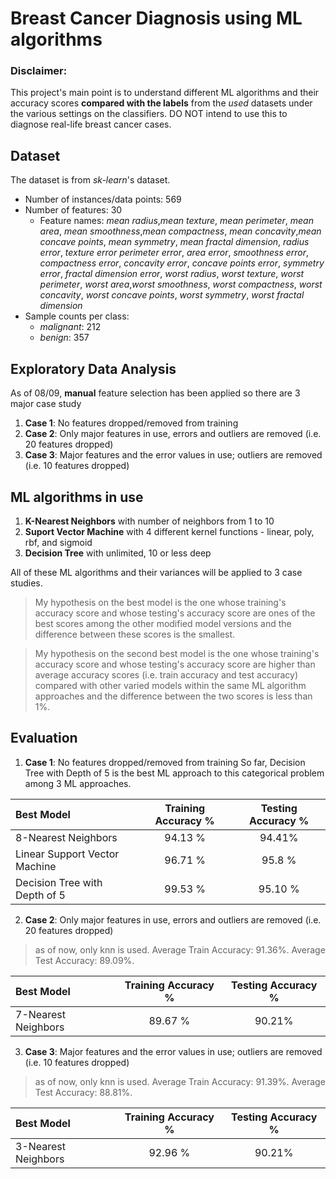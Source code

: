 # Breast Cancer Diagnosis using ML algorithms

### Disclaimer:
This project's main point is to understand different ML algorithms and their accuracy scores **compared with the labels** from the *used* datasets under the various settings on the classifiers. DO NOT intend to use this to diagnose real-life breast cancer cases.

## Dataset
The dataset is from *sk-learn*'s dataset.
* Number of instances/data points: 569
* Number of features: 30
    * Feature names: *mean radius*,*mean texture*, *mean perimeter*, *mean area*, *mean smoothness*,*mean compactness*, *mean concavity*,*mean concave points*, *mean symmetry*, *mean fractal dimension*, *radius error*, *texture error* *perimeter error*, *area error*, *smoothness error*, *compactness error*, *concavity error*, *concave points error*, *symmetry error*, *fractal dimension error*, *worst radius*, *worst texture*, *worst perimeter*, *worst area*,*worst smoothness*, *worst compactness*, *worst concavity*, *worst concave points*, *worst symmetry*, *worst fractal dimension*
* Sample counts per class: 
    * *malignant*: 212
    * *benign*: 357

## Exploratory Data Analysis
As of 08/09, **manual** feature selection has been applied so there are 3 major case study
1. **Case 1**: No features dropped/removed from training
2. **Case 2**: Only major features in use, errors and outliers are removed (i.e. 20 features dropped)
3. **Case 3**: Major features and the error values in use; outliers are removed (i.e. 10 features dropped)

## ML algorithms in use

1. **K-Nearest Neighbors** with number of neighbors from 1 to 10
2. **Suport Vector Machine** with 4 different kernel functions - linear, poly, rbf, and sigmoid
3. **Decision Tree** with unlimited, 10 or less deep 

All of these ML algorithms and their variances will be applied to 3 case studies.

> My hypothesis on the best model is the one whose training's accuracy score and whose testing's accuracy score are ones of the best scores among the other modified model versions and the difference between these scores is the smallest.

> My hypothesis on the second best model is the one whose training's accuracy score and whose testing's accuracy score are higher than average accuracy scores (i.e. train accuracy and test accuracy) compared with other varied models within the same ML algorithm approaches and the difference between the two scores is less than 1%.

## Evaluation
1. **Case 1**: No features dropped/removed from training
So far, Decision Tree with Depth of 5 is the best ML approach to this categorical problem among 3 ML approaches.

| Best Model                          | Training Accuracy % | Testing Accuracy % | 
| :-----------------------------------| :-----------------: | :----------------: |
| 8-Nearest Neighbors                 |       94.13 %       |       94.41%       |
| Linear Support Vector Machine       |       96.71 %       |       95.8 %       |
| Decision Tree with Depth of 5       |       99.53 %       |       95.10 %      |

2. **Case 2**: Only major features in use, errors and outliers are removed (i.e. 20 features dropped)
   
> as of now, only knn is used. Average Train Accuracy: 91.36%. Average Test Accuracy: 89.09%.

| Best Model                          | Training Accuracy % | Testing Accuracy % |
| :-----------------------------------| :-----------------: | :----------------: |
| 7-Nearest Neighbors                 |       89.67 %       |       90.21%       |


3. **Case 3**: Major features and the error values in use; outliers are removed (i.e. 10 features dropped)
> as of now, only knn is used. Average Train Accuracy: 91.39%. Average Test Accuracy: 88.81%.

| Best Model                          | Training Accuracy % | Testing Accuracy % |
| :-----------------------------------| :-----------------: | :----------------: |
| 3-Nearest Neighbors                 |       92.96 %       |       90.21%       |
